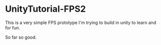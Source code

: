 UnityTutorial-FPS2
==================

This is a very simple FPS  prototype I'm trying to build in unity to learn and for fun.

So far so good.
